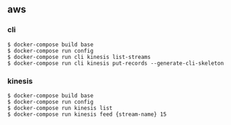 ## aws

### cli

```Shell
$ docker-compose build base
$ docker-compose run config
$ docker-compose run cli kinesis list-streams
$ docker-compose run cli kinesis put-records --generate-cli-skeleton
```

### kinesis

```Shell
$ docker-compose build base
$ docker-compose run config
$ docker-compose run kinesis list
$ docker-compose run kinesis feed {stream-name} 15
```
